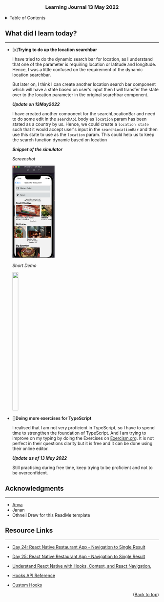 <div id="top"></div>

<br />

<h3 align="center">Learning Journal 13 May 2022</h3>

<!-- TABLE OF CONTENTS -->
<details>
  <summary>Table of Contents</summary>
  <ul>
    <li><a href="#what-did-i-learn-today">What did I learn today?</a></li>
    <li><a href="#acknowledgments">Acknowledgments</a></li>
    <li><a href="#resource-links">Resource Links</a></li>
  </ul>
</details>

<!-- ABOUT THE PROJECT -->
## What did I learn today? ##
----
<!-- Type what you learnt here -->

- [x]**Trying to do up the location searchbar**

  I have tried to do the dynamic search bar for location, as I understand that one of the parameter is requiring location or latitude and longitude. Hence, I was a little confused on the requirement of the dynamic location searchbar.

  But later on, I think I can create another location search bar component which will have a state based on user's input then I will transfer the state over to the location parameter in the original searchbar component.

  ***Update on 13May2022*** 

  I have created another component for the searchLocationBar and need to do some edit in the `searchApi` body as `location` param has been stated as a country by us. Hence, we could create a `location state` such that it would accept user's input in the `searchLocationBar` and then use this state to use as the `location` param. This could help us to keep the search function dynamic based on location 

    ***Snippet of the simulator***

    *Screenshot*

    <img src ='./img/dynamicLocationSearch.png' height ='300' />

    *Short Demo*

    <img src = './img/demo.gif' width = '20%' height = '450' />

- []**Doing more exercises for TypeScript**

  I realised that I am not very proficient in TypeScript, so I have to spend time to strengthen the foundation of TypeScript. And I am trying to improve on my typing by doing the Exercises on [Exercism.org](https://exercism.org/tracks/typescript/exercises). It is not perfect in their questions clarity but it is free and it can be done using their online editor.

  ***Update as of 13 May 2022***

  Still practising during free time, keep trying to be proficient and not to be overconfident.


<!-- ACKNOWLEDGMENTS -->
## Acknowledgments ##
----
* [Anya](https://github.com/huanganya/react-native-starter)
* Janan
* Othneil Drew for this ReadMe template

<!-- Resource Links -->
## Resource Links ##
----

* [Day 24: React Native Restaurant App - Navigation to Single Result](https://docs.google.com/document/d/1YHYjEg00tK1dWpwxV0v2FefcmLr-A1OfKVrpPw2DwDU/edit#heading=h.e9flh4v041dw)

* [Day 25: React Native Restaurant App - Navigation to Single Result](https://docs.google.com/document/d/1r1bZSt7AudY1e2cr7j6yAAILupXcYy-QbWT_WXlOefU/edit)

* [Understand React Native with Hooks, Context, and React Navigation.](https://nlbsg.udemy.com/course/the-complete-react-native-and-redux-course/learn/lecture/15706480#overview)

* [Hooks API Reference](https://reactjs.org/docs/hooks-reference.html)

* [Custom Hooks](https://reactjs.org/docs/hooks-custom.html)

<p align="right">(<a href="#top">Back to top</a>)</p>

